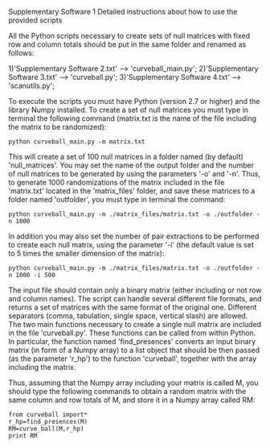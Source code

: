Supplementary Software 1 Detailed instructions about how to use the provided scripts

All the Python scripts necessary to create sets of null matrices with fixed row and column totals should be put in the same folder and renamed as follows:

1)'Supplementary Software 2.txt' --> 'curveball_main.py';
2)'Supplementary Software 3.txt' --> 'curveball.py';
3)'Supplementary Software 4.txt' --> 'scanutils.py';

To execute the scripts you must have Python (version 2.7 or higher) and the library Numpy installed. To create a set of null matrices you must type in terminal the following command (matrix.txt is the name of the file including the matrix to be randomized):

	python curveball_main.py -m matrix.txt


This will create a set of 100 null matrices in a folder named (by default) 'null_matrices'. You may set the name of the output folder and the number of null matrices to be generated by using the parameters '-o' and '-n'. Thus, to generate 1000 randomizations of the matrix included in the file 'matrix.txt' located in the 'matrix_files' folder, and save these matrices to a folder named 'outfolder', you must type in terminal the command:

	python curveball_main.py -m ./matrix_files/matrix.txt -o ./outfolder -n 1000


In addition you may also set the number of pair extractions to be performed to create each null matrix, using the parameter '-i' (the default value is set to 5 times the smaller dimension of the matrix):

	python curveball_main.py -m ./matrix_files/matrix.txt -o ./outfolder -n 1000 -i 500


The input file should contain only a binary matrix (either including or not row and column names). The script can handle several different file formats, and returns a set of matrices with the same format of the original one. Different separators (comma, tabulation, single space, vertical slash) are allowed.
The two main functions necessary to create a single null matrix are included in the file 'curveball.py'. These functions can be called from within Python. In particular, the function named 'find_presences' converts an input binary matrix (in form of a Numpy array) to a list object that should be then passed (as the parameter 'r_hp') to the function 'curveball', together with the array including the matrix.


Thus, assuming that the Numpy array including your matrix is called M, you should type the following commands to obtain a random matrix with the same column and row totals of M, and store it in a Numpy array called RM:


	from curveball import*
	r_hp=find_presences(M)
	RM=curve_ball(M,r_hp)
	print RM